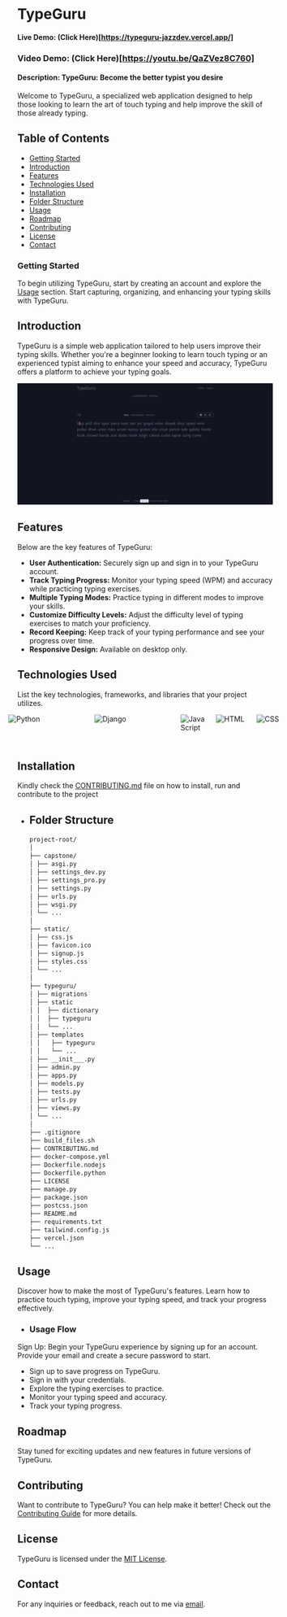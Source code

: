 # TypeGuru

#### Live Demo: (Click Here)[https://typeguru-jazzdev.vercel.app/]

### Video Demo: (Click Here)[https://youtu.be/QaZVez8C760]

#### Description: TypeGuru: Become the better typist you desire

Welcome to TypeGuru, a specialized web application designed to help those looking to learn the art of touch typing and help improve the skill of those already typing.

## Table of Contents

- [Getting Started](#getting-started)
- [Introduction](#introduction)
- [Features](#features)
- [Technologies Used](#technologies-used)
- [Installation](#installation)
- [Folder Structure](#folder-structure)
- [Usage](#usage)
- [Roadmap](#roadmap)
- [Contributing](#contributing)
- [License](#license)
- [Contact](#contact)

### Getting Started

To begin utilizing TypeGuru, start by creating an account and explore the [Usage](#usage) section. Start capturing, organizing, and enhancing your typing skills with TypeGuru.

## Introduction

TypeGuru is a simple web application tailored to help users improve their typing skills. Whether you're a beginner looking to learn touch typing or an experienced typist aiming to enhance your speed and accuracy, TypeGuru offers a platform to achieve your typing goals.

![Application Homepage](image.png)

## Features

Below are the key features of TypeGuru:

- **User Authentication:** Securely sign up and sign in to your TypeGuru account.
- **Track Typing Progress:** Monitor your typing speed (WPM) and accuracy while practicing typing exercises.
- **Multiple Typing Modes:** Practice typing in different modes to improve your skills.
- **Customize Difficulty Levels:** Adjust the difficulty level of typing exercises to match your proficiency.
- **Record Keeping:** Keep track of your typing performance and see your progress over time.
- **Responsive Design:** Available on desktop only.

## Technologies Used

List the key technologies, frameworks, and libraries that your project utilizes.

<div style="display: flex; justify-content: center; align-items: baseline; gap: 20px;">
<img src="https://www.python.org/static/community_logos/python-logo-generic.svg" alt="Python" width="150" height="50"> <img src="https://www.djangoproject.com/m/img/logos/django-logo-negative.svg" alt="Django" width="150" height="50"> <img src="https://upload.wikimedia.org/wikipedia/commons/9/99/Unofficial_JavaScript_logo_2.svg" alt="JavaScript" width="50" height="50"> <img src="https://www.w3.org/html/logo/downloads/HTML5_Logo_256.png" alt="HTML" width="60" height="60"> <img src="https://upload.wikimedia.org/wikipedia/commons/d/d5/CSS3_logo_and_wordmark.svg" alt="CSS" width="50" height="60">
</div>

## Installation

Kindly check the [CONTRIBUTING.md](CONTRIBUTING.md) file on how to install, run and contribute to the project

- ## Folder Structure

  ```
  project-root/
  │
  ├── capstone/
  │ ├── asgi.py
  │ ├── settings_dev.py
  │ ├── settings_pro.py
  │ ├── settings.py
  │ ├── urls.py
  │ ├── wsgi.py
  │ └── ...
  │
  ├── static/
  │ ├── css.js
  │ ├── favicon.ico
  │ ├── signup.js
  │ ├── styles.css
  │ └── ...
  │
  ├── typeguru/
  │ ├── migrations
  │ ├── static
  │ │  ├── dictionary
  │ │  ├── typeguru
  │ │  └── ...
  │ ├── templates
  │ │   ├── typeguru
  │ │   └── ...
  │ ├── __init___.py
  │ ├── admin.py
  │ ├── apps.py
  │ ├── models.py
  │ ├── tests.py
  │ ├── urls.py
  │ ├── views.py
  │ └── ...
  │
  ├── .gitignore
  ├── build_files.sh
  ├── CONTRIBUTING.md
  ├── docker-compose.yml
  ├── Dockerfile.nodejs
  ├── Dockerfile.python
  ├── LICENSE
  ├── manage.py
  ├── package.json
  ├── postcss.json
  ├── README.md
  ├── requirements.txt
  ├── tailwind.config.js
  ├── vercel.json
  └── ...
  ```

## Usage

Discover how to make the most of TypeGuru's features. Learn how to practice touch typing, improve your typing speed, and track your progress effectively.

- ### Usage Flow

Sign Up: Begin your TypeGuru experience by signing up for an account. Provide your email and create a secure password to start.

- Sign up to save progress on TypeGuru.
- Sign in with your credentials.
- Explore the typing exercises to practice.
- Monitor your typing speed and accuracy.
- Track your typing progress.

## Roadmap

Stay tuned for exciting updates and new features in future versions of TypeGuru.

## Contributing

Want to contribute to TypeGuru? You can help make it better! Check out the [Contributing Guide](CONTRIBUTING.md) for more details.

## License

TypeGuru is licensed under the [MIT License](LICENSE).

## Contact

For any inquiries or feedback, reach out to me via [email](mailto:babsman4all@email.com).
